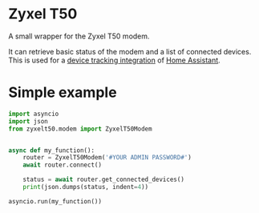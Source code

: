 # Zyxel T50
A small wrapper for the Zyxel T50 modem.

It can retrieve basic status of the modem and a list of connected devices.
This is used for a [device tracking integration](https://github.com/home-assistant/core/tree/dev/homeassistant/components/zyxelt50) of [Home Assistant](https://www.home-assistant.io/).

# Simple example
```python
import asyncio
import json
from zyxelt50.modem import ZyxelT50Modem


async def my_function():
    router = ZyxelT50Modem('#YOUR ADMIN PASSWORD#')
    await router.connect()

    status = await router.get_connected_devices()
    print(json.dumps(status, indent=4))

asyncio.run(my_function())
```
